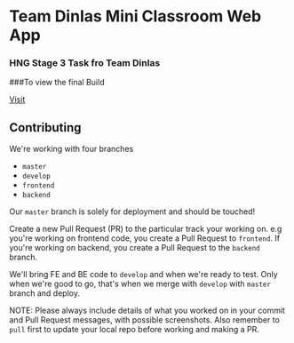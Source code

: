 # Team Dinlas Mini Classroom Web App

### HNG Stage 3 Task fro Team Dinlas

###To view the final Build

[Visit](https://di-class.herokuapp.com/ "DiClass")

## Contributing

We're working with four branches

- `master`
- `develop`
- `frontend`
- `backend`

Our `master` branch is solely for deployment and should be touched!

Create a new Pull Request (PR) to the particular track your working on. e.g you're working on frontend code, you create a Pull Request to `frontend`.
If you're working on backend, you create a Pull Request to the `backend` branch.

We'll bring FE and BE code to `develop` and when we're ready to test.
Only when we're good to go, that's when we merge with `develop` with `master` branch and deploy.

NOTE: Please always include details of what you worked on in your commit and Pull Request messages, with possible screenshots.
Also remember to `pull` first to update your local repo before working and making a PR.

